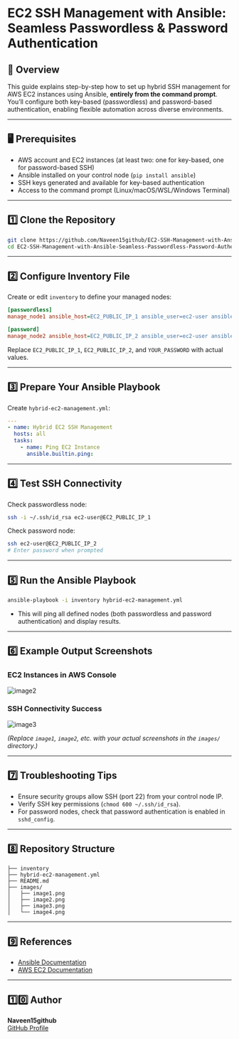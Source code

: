 # EC2 SSH Management with Ansible: Seamless Passwordless & Password Authentication

## 🚀 Overview

This guide explains step-by-step how to set up hybrid SSH management for AWS EC2 instances using Ansible, **entirely from the command prompt**. You’ll configure both key-based (passwordless) and password-based authentication, enabling flexible automation across diverse environments.

---

## 🖥️ Prerequisites

- AWS account and EC2 instances (at least two: one for key-based, one for password-based SSH)
- Ansible installed on your control node (`pip install ansible`)
- SSH keys generated and available for key-based authentication
- Access to the command prompt (Linux/macOS/WSL/Windows Terminal)

---

## 1️⃣ Clone the Repository

```bash
git clone https://github.com/Naveen15github/EC2-SSH-Management-with-Ansible-Seamless-Passwordless-Password-Authentication.git
cd EC2-SSH-Management-with-Ansible-Seamless-Passwordless-Password-Authentication
```

---

## 2️⃣ Configure Inventory File

Create or edit `inventory` to define your managed nodes:

```ini
[passwordless]
manage_node1 ansible_host=EC2_PUBLIC_IP_1 ansible_user=ec2-user ansible_ssh_private_key_file=~/.ssh/id_rsa

[password]
manage_node2 ansible_host=EC2_PUBLIC_IP_2 ansible_user=ec2-user ansible_ssh_pass=YOUR_PASSWORD
```

Replace `EC2_PUBLIC_IP_1`, `EC2_PUBLIC_IP_2`, and `YOUR_PASSWORD` with actual values.

---

## 3️⃣ Prepare Your Ansible Playbook

Create `hybrid-ec2-management.yml`:

```yaml
---
- name: Hybrid EC2 SSH Management
  hosts: all
  tasks:
    - name: Ping EC2 Instance
      ansible.builtin.ping:
```

---

## 4️⃣ Test SSH Connectivity

Check passwordless node:

```bash
ssh -i ~/.ssh/id_rsa ec2-user@EC2_PUBLIC_IP_1
```

Check password node:

```bash
ssh ec2-user@EC2_PUBLIC_IP_2
# Enter password when prompted
```

---

## 5️⃣ Run the Ansible Playbook

```bash
ansible-playbook -i inventory hybrid-ec2-management.yml
```

- This will ping all defined nodes (both passwordless and password authentication) and display results.

---

## 6️⃣ Example Output Screenshots

### EC2 Instances in AWS Console

![image2](image2)

### SSH Connectivity Success

![image3](image3)


*(Replace `image1`, `image2`, etc. with your actual screenshots in the `images/` directory.)*

---

## 7️⃣ Troubleshooting Tips

- Ensure security groups allow SSH (port 22) from your control node IP.
- Verify SSH key permissions (`chmod 600 ~/.ssh/id_rsa`).
- For password nodes, check that password authentication is enabled in `sshd_config`.

---

## 8️⃣ Repository Structure

```
├── inventory
├── hybrid-ec2-management.yml
├── README.md
├── images/
│   ├── image1.png
│   ├── image2.png
│   ├── image3.png
│   └── image4.png
```

---

## 9️⃣ References

- [Ansible Documentation](https://docs.ansible.com/)
- [AWS EC2 Documentation](https://docs.aws.amazon.com/ec2/)

---

## 1️⃣0️⃣ Author

**Naveen15github**  
[GitHub Profile](https://github.com/Naveen15github)
